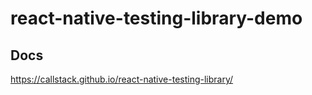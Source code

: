 # react-native-testing-library-demo

## Docs

https://callstack.github.io/react-native-testing-library/
